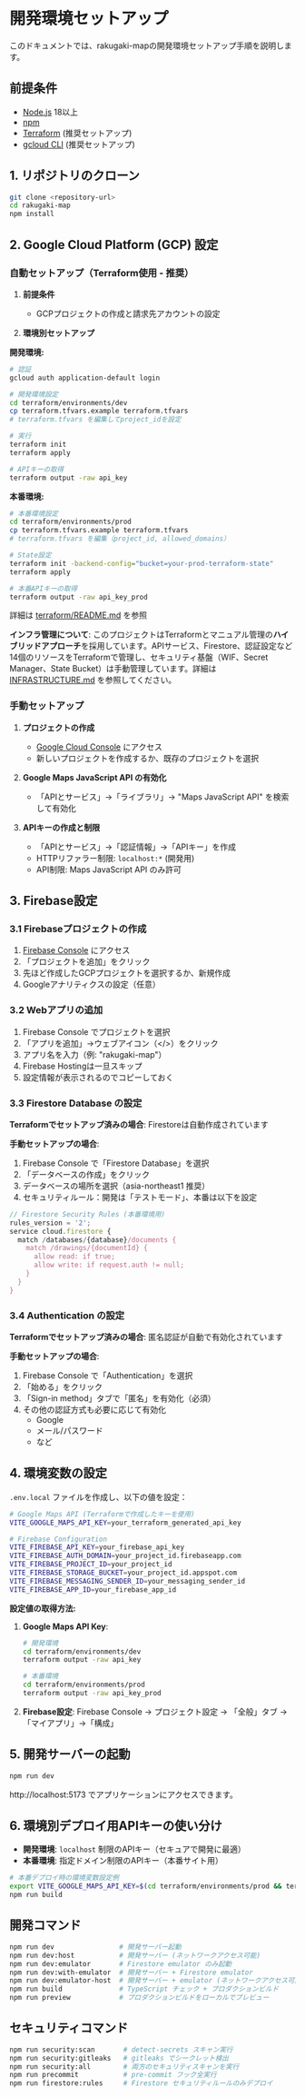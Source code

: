 # 開発環境セットアップ

このドキュメントでは、rakugaki-mapの開発環境セットアップ手順を説明します。

## 前提条件

- [Node.js](https://nodejs.org/) 18以上
- [npm](https://www.npmjs.com/)
- [Terraform](https://www.terraform.io/downloads) (推奨セットアップ)
- [gcloud CLI](https://cloud.google.com/sdk/docs/install) (推奨セットアップ)

## 1. リポジトリのクローン

```bash
git clone <repository-url>
cd rakugaki-map
npm install
```

## 2. Google Cloud Platform (GCP) 設定

### 自動セットアップ（Terraform使用 - 推奨）

1. **前提条件**
   - GCPプロジェクトの作成と請求先アカウントの設定

2. **環境別セットアップ**

**開発環境:**
```bash
# 認証
gcloud auth application-default login

# 開発環境設定
cd terraform/environments/dev
cp terraform.tfvars.example terraform.tfvars
# terraform.tfvars を編集してproject_idを設定

# 実行
terraform init
terraform apply

# APIキーの取得
terraform output -raw api_key
```

**本番環境:**
```bash
# 本番環境設定
cd terraform/environments/prod
cp terraform.tfvars.example terraform.tfvars
# terraform.tfvars を編集（project_id, allowed_domains）

# State設定
terraform init -backend-config="bucket=your-prod-terraform-state"
terraform apply

# 本番APIキーの取得
terraform output -raw api_key_prod
```

詳細は [terraform/README.md](terraform/README.md) を参照

**インフラ管理について**: このプロジェクトはTerraformとマニュアル管理の**ハイブリッドアプローチ**を採用しています。APIサービス、Firestore、認証設定など14個のリソースをTerraformで管理し、セキュリティ基盤（WIF、Secret Manager、State Bucket）は手動管理しています。詳細は [INFRASTRUCTURE.md](INFRASTRUCTURE.md) を参照してください。

### 手動セットアップ

1. **プロジェクトの作成**
   - [Google Cloud Console](https://console.cloud.google.com/) にアクセス
   - 新しいプロジェクトを作成するか、既存のプロジェクトを選択

2. **Google Maps JavaScript API の有効化**
   - 「APIとサービス」→「ライブラリ」→ "Maps JavaScript API" を検索して有効化

3. **APIキーの作成と制限**
   - 「APIとサービス」→「認証情報」→「APIキー」を作成
   - HTTPリファラー制限: `localhost:*` (開発用)
   - API制限: Maps JavaScript API のみ許可

## 3. Firebase設定

### 3.1 Firebaseプロジェクトの作成

1. [Firebase Console](https://console.firebase.google.com/) にアクセス
2. 「プロジェクトを追加」をクリック
3. 先ほど作成したGCPプロジェクトを選択するか、新規作成
4. Googleアナリティクスの設定（任意）

### 3.2 Webアプリの追加

1. Firebase Console でプロジェクトを選択
2. 「アプリを追加」→ウェブアイコン（</>）をクリック
3. アプリ名を入力（例: "rakugaki-map"）
4. Firebase Hostingは一旦スキップ
5. 設定情報が表示されるのでコピーしておく

### 3.3 Firestore Database の設定

**Terraformでセットアップ済みの場合**: Firestoreは自動作成されています

**手動セットアップの場合**:
1. Firebase Console で「Firestore Database」を選択
2. 「データベースの作成」をクリック
3. データベースの場所を選択（asia-northeast1 推奨）
4. セキュリティルール：開発は「テストモード」、本番は以下を設定

```javascript
// Firestore Security Rules (本番環境用)
rules_version = '2';
service cloud.firestore {
  match /databases/{database}/documents {
    match /drawings/{documentId} {
      allow read: if true;
      allow write: if request.auth != null;
    }
  }
}
```

### 3.4 Authentication の設定

**Terraformでセットアップ済みの場合**: 匿名認証が自動で有効化されています

**手動セットアップの場合**:
1. Firebase Console で「Authentication」を選択
2. 「始める」をクリック
3. 「Sign-in method」タブで「匿名」を有効化（必須）
4. その他の認証方式も必要に応じて有効化
   - Google
   - メール/パスワード
   - など

## 4. 環境変数の設定

`.env.local` ファイルを作成し、以下の値を設定：

```bash
# Google Maps API (Terraformで作成したキーを使用)
VITE_GOOGLE_MAPS_API_KEY=your_terraform_generated_api_key

# Firebase Configuration
VITE_FIREBASE_API_KEY=your_firebase_api_key
VITE_FIREBASE_AUTH_DOMAIN=your_project_id.firebaseapp.com
VITE_FIREBASE_PROJECT_ID=your_project_id
VITE_FIREBASE_STORAGE_BUCKET=your_project_id.appspot.com
VITE_FIREBASE_MESSAGING_SENDER_ID=your_messaging_sender_id
VITE_FIREBASE_APP_ID=your_firebase_app_id
```

**設定値の取得方法:**

1. **Google Maps API Key**:
   ```bash
   # 開発環境
   cd terraform/environments/dev
   terraform output -raw api_key

   # 本番環境
   cd terraform/environments/prod
   terraform output -raw api_key_prod
   ```

2. **Firebase設定**: Firebase Console → プロジェクト設定 → 「全般」タブ → 「マイアプリ」→「構成」

## 5. 開発サーバーの起動

```bash
npm run dev
```

http://localhost:5173 でアプリケーションにアクセスできます。

## 6. 環境別デプロイ用APIキーの使い分け

- **開発環境**: `localhost` 制限のAPIキー（セキュアで開発に最適）
- **本番環境**: 指定ドメイン制限のAPIキー（本番サイト用）

```bash
# 本番デプロイ時の環境変数設定例
export VITE_GOOGLE_MAPS_API_KEY=$(cd terraform/environments/prod && terraform output -raw api_key_prod)
npm run build
```

## 開発コマンド

```bash
npm run dev                # 開発サーバー起動
npm run dev:host           # 開発サーバー (ネットワークアクセス可能)
npm run dev:emulator       # Firestore emulator のみ起動
npm run dev:with-emulator  # 開発サーバー + Firestore emulator
npm run dev:emulator-host  # 開発サーバー + emulator (ネットワークアクセス可能)
npm run build              # TypeScript チェック + プロダクションビルド
npm run preview            # プロダクションビルドをローカルでプレビュー
```

## セキュリティコマンド

```bash
npm run security:scan       # detect-secrets スキャン実行
npm run security:gitleaks   # gitleaks でシークレット検出
npm run security:all        # 両方のセキュリティスキャンを実行
npm run precommit           # pre-commit フック全実行
npm run firestore:rules     # Firestore セキュリティルールのみデプロイ
```
